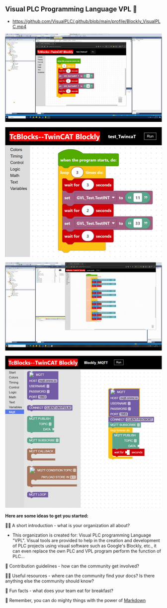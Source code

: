 ## Visual PLC Programming Language VPL 👋

- https://github.com/VisualPLC/.github/blob/main/profile/Blockly_VisualPLC.mp4

![Visual_PLC_gif](https://github.com/VisualPLC/.github/blob/main/profile/Blockly_VisualPLC_2.gif)

![Visual_PLC](https://github.com/VisualPLC/.github/blob/main/profile/Visual%20PLC%20Programming%20Language%20VPL.JPG)

![Visual_PLC_integration_test_gif](https://github.com/VisualPLC/.github/blob/main/profile/Blockly_TwinCAT_Integration_Test.gif)

![Visual_PLC](https://github.com/VisualPLC/.github/blob/main/profile/Blockly_MQTT.JPG)


**Here are some ideas to get you started:**

🙋‍♀️ A short introduction - what is your organization all about?

- This organization is created for: Visual PLC programming Language "VPL".
Visual tools are provided to help in the creation and development of PLC projects using visual software such as Google's Blockly, etc., it can even replace the
own PLC and VPL program perform the function of PLC...

🌈 Contribution guidelines - how can the community get involved?

👩‍💻 Useful resources - where can the community find your docs? Is there anything else the community should know?

🍿 Fun facts - what does your team eat for breakfast?

🧙 Remember, you can do mighty things with the power of [Markdown](https://docs.github.com/github/writing-on-github/getting-started-with-writing-and-formatting-on-github/basic-writing-and-formatting-syntax)

